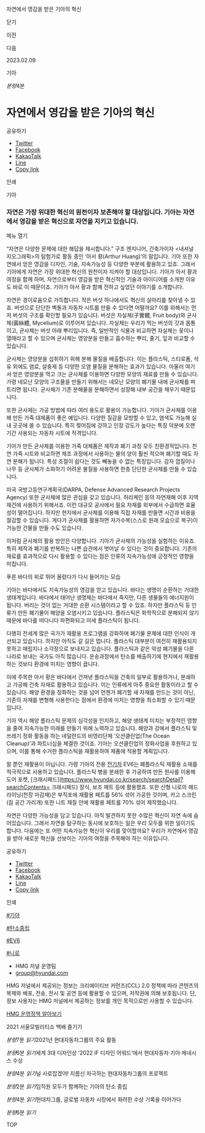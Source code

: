 자연에서 영감을 받은 기아의 혁신






닫기

이전

다음

2023.02.09

기아


*분량*4분

# 자연에서 영감을 받은 기아의 혁신

공유하기

* [Twitter](# "새창으로 열림")
* [Facebook](# "새창으로 열림")
* [KakaoTalk](# "새창으로 열림")
* [Line](# "새창으로 열림")
* [Copy link](#)

인쇄

기아



### 자연은 가장 위대한 혁신의 원천이자 보존해야 할 대상입니다. 기아는 자연에서 영감을 받은 혁신으로 자연을 지키고 있습니다.

메뉴 열기




“자연은 다양한 문제에 대한 해답을 제시합니다.” 구조 엔지니어, 건축가이자 <내셔널 지오그래픽>의 탐험가로 활동 중인 ‘아서 황(Arthur Huang)’의 말입니다. 기아 또한 자연에서 얻은 영감을 디자인, 기술, 지속가능성 등 다양한 부분에 활용하고 있죠. 그래서 기아에게 자연은 가장 위대한 혁신의 원천이자 지켜야 할 대상입니다. 기아가 아서 황과 여정을 함께 하며, 자연으로부터 영감을 받은 혁신적인 기술과 아이디어를 소개한 이유도 바로 이 때문이죠. 기아가 아서 황과 함께 전하고 싶었던 이야기를 소개합니다.

자연은 경이로움으로 가득합니다. 작은 버섯 하나에서도 혁신의 실마리를 찾아낼 수 있죠. 버섯으로 단단한 벽돌과 자동차 시트를 만들 수 있다면 어떨까요? 이를 위해서는 먼저 버섯의 구조를 확인할 필요가 있습니다. 버섯은 자실체(子實體, Fruit body)와 균사체(菌絲體, Mycelium)로 이루어져 있습니다. 자실체는 우리가 먹는 버섯의 갓과 몸통이고, 균사체는 버섯 아래 뿌리입니다. 즉, 일반적인 식물과 비교하면 자실체는 꽃이나 열매라고 할 수 있으며 균사체는 영양분을 만들고 흡수하는 뿌리, 줄기, 잎과 비교할 수 있습니다.

균사체는 영양분을 섭취하기 위해 분해 물질을 배출합니다. 이는 플라스틱, 스티로폼, 석유 외에도 염료, 살충제 등 다양한 오염 물질을 분해하는 효과가 있습니다. 아울러 여기서 얻은 영양분을 먹고 크는 균사체를 이용하면 다양한 모양의 재료를 만들 수 있습니다. 가령 네모난 모양의 구조물을 만들기 위해서는 네모난 모양의 폐기물 내에 균사체를 퍼트리면 됩니다. 균사체가 기존 분해물을 분해하면서 성장해 내부 공간을 채우기 때문입니다.

또한 균사체는 가공 방법에 따라 여러 용도로 활용이 가능합니다. 기아가 균사체를 이용해 만든 가죽 대체품이 좋은 예입니다. 다양한 질감을 모방할 수 있고, 염색도 가능해 실내 곳곳에 쓸 수 있습니다. 특히 찢어짐에 강하고 인장 강도가 높다는 특징 덕분에 오랜 기간 사용되는 자동차 시트에 적격입니다.

기아가 만든 균사체를 이용한 가죽 대체품은 제작과 폐기 과정 모두 친환경적입니다. 천연 가죽 시트와 비교하면 제조 과정에서 사용하는 물의 양이 훨씬 적으며 폐기할 때도 자연 분해가 됩니다. 특성 조절이 쉽다는 것도 빼놓을 수 없는 특징입니다. 감자 껍질이나 나무 등 균사체가 소화하기 어려운 물질을 사용하면 한층 단단한 균사체를 만들 수 있습니다.

미국 국방고등연구계획국(DARPA, Defense Advanced Research Projects Agency) 또한 균사체에 많은 관심을 갖고 있습니다. 허리케인 등의 자연재해 이후 지역 재건에 사용하기 위해서죠. 이런 대규모 공사에서 필요 자재를 외부에서 수급하면 효율성이 떨어집니다. 하지만 현지에서 균사체를 이용해 직접 자재를 만들면 시간과 비용을 절감할 수 있습니다. 게다가 균사체를 활용하면 자가수복(스스로 원래 모습으로 복구)이 가능한 건물을 만들 수도 있습니다.

이처럼 균사체의 활용 방안은 다양합니다. 기아가 균사체의 가능성을 실험하는 이유죠. 특히 제작과 폐기를 반복하는 나쁜 습관에서 벗어날 수 있다는 것이 중요합니다. 기존의 재료를 효과적으로 다시 활용할 수 있다는 점은 인류의 지속가능성에 긍정적인 영향을 미칩니다.

푸른 바다의 위로 뛰어 올랐다가 다시 들어가는 모습



기아는 바다에서도 지속가능성의 영감을 얻고 있습니다. 바다는 생명이 순환하는 거대한 생태계입니다. 바다에서 태어난 생명체는 바다에서 죽지만, 다른 생물들의 에너지원이 됩니다. 버리는 것이 없는 거대한 순환 시스템이라고 할 수 있죠. 하지만 플라스틱 등 인류가 만든 폐기물이 해양을 오염시키고 있습니다. 플라스틱은 화학적으로 분해되지 않기 때문에 바다를 떠다니다 파편화되고 미세 플라스틱이 됩니다.

다행히 전세계 많은 국가가 재활용 프로그램을 강화하며 폐기물 문제에 대한 인식이 개선되고 있습니다. 하지만 아직도 갈 길은 멉니다. 플라스틱 대부분이 여전히 재활용되지 못하고 매립지나 소각장으로 보내지고 있습니다. 플라스틱과 같은 악성 폐기물을 다른 나라로 보내는 국가도 아직 많습니다. 운송과정에서 탄소를 배출하기에 현지에서 재활용하는 것보다 환경에 미치는 영향이 큽니다.

이에 주목한 아서 황은 바다에서 건져낸 플라스틱을 건축의 일부로 활용하거나, 분쇄하고 가공해 건축 자재로 활용하고 있습니다. 이는 인류에게 아주 중요한 활동이라고 할 수 있습니다. 해양 환경을 정화하는 것을 넘어 언젠가 폐기할 새 자재를 만드는 것이 아닌, 기존의 자재를 변형해 사용한다는 점에서 환경에 미치는 영향을 최소화할 수 있기 때문입니다.

기아 역시 해양 플라스틱 문제의 심각성을 인지하고, 해양 생태계 미치는 부정적인 영향을 줄여 지속가능한 미래를 만들기 위해 노력하고 있습니다. 해양과 강에서 플라스틱 및 쓰레기 정화 활동을 하는 네덜란드의 비영리단체 ‘오션클린업(The Ocean Cleanup)’과 파트너십을 체결한 것이죠. 기아는 오션클린업의 정화사업을 후원하고 있으며, 이를 통해 수거한 플라스틱을 재활용하여 제품에 적용할 계획입니다.



말 뿐인 재활용이 아닙니다. 가령 기아의 전용 [전기차](https://www.hyundai.co.kr/search/searchDetail?searchContents=전기차) EV6는 폐플라스틱 재활용 소재를 적극적으로 사용하고 있습니다. 플라스틱 병을 분쇄한 후 가공하여 만든 원사를 이용해 도어 포켓, [크래시패드](https://www.hyundai.co.kr/search/searchDetail?searchContents= 크래시패드) 장식, 보조 매트 등에 활용했죠. 또한 신형 니로의 헤드라이닝(천장 마감재)은 부직포에 재활용 페트를 56% 섞어 가공한 것이며, 카고 스크린(짐 공간 가리개) 또한 니트 재질 안에 재활용 페트를 70% 섞어 제작했습니다.



자연은 다양한 가능성을 담고 있습니다. 아직 발견하지 못한 수많은 혁신이 자연 속에 숨어있습니다. 그래서 자연을 탐구하는 동시에 보호하는 일은 우리 모두를 위한 일이기도 합니다. 다음에는 또 어떤 지속가능한 혁신이 우리를 맞이할까요? 우리가 자연에서 영감을 받아 새로운 혁신을 선보이는 기아의 여정을 주목해야 하는 이유입니다.



공유하기

* [Twitter](# "새창으로 열림")
* [Facebook](# "새창으로 열림")
* [KakaoTalk](# "새창으로 열림")
* [Line](# "새창으로 열림")
* [Copy link](#)

인쇄

[#기아](/tag/723)

[#탄소중립](/tag/1574)

[#EV6](/tag/960)

[#니로](/tag/1749)



* HMG 저널 운영팀
* [group@hyundai.com](mailto:group@hyundai.com)

HMG 저널에서 제공되는 정보는 크리에이티브 커먼즈(CCL) 2.0 정책에 따라 콘텐츠의 복제와 배포, 전송, 전시 및 공연 등에 활용할 수 있으며, 저작권에 의해 보호됩니다.
단, 정보 사용자는 HMG 저널에서 제공하는 정보를 개인 목적으로만 사용할 수 있습니다.

[HMG 운영정책 알아보기](/footer/operationRegist)

2021 서울모빌리티쇼 백배 즐기기

*분량*7분 *읽기*2021년 현대자동차그룹의 주요 활동

*분량*6분 *읽기*세계 3대 디자인상 ‘2022 iF 디자인 어워드’에서 현대자동차·기아·제네시스 수상

*분량*4분 *읽기*널 사로잡겠어! 지름신 자극하는 현대자동차그룹의 프로젝트

*분량*2분 *읽기*임직원 모두가 함께하는 기아의 탄소 중립

*분량*4분 *읽기*현대차그룹, 글로벌 자동차 시장에서 화려한 수상 기록을 이어가다

*분량*6분 *읽기*

TOP
